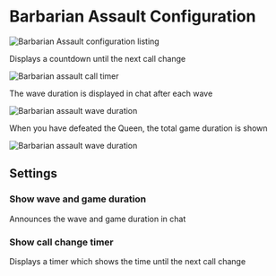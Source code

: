 # Barbarian Assault Configuration

![Barbarian Assault configuration listing](https://i.imgur.com/N1Q7KVJ.png)

Displays a countdown until the next call change

![Barbarian assault call timer](https://user-images.githubusercontent.com/5100085/34859723-ad26520e-f71d-11e7-95bf-e09d66cba9d9.png)

The wave duration is displayed in chat after each wave

![Barbarian assault wave duration](https://i.imgur.com/Yg7Kz3v.png)

When you have defeated the Queen, the total game duration is shown

![Barbarian assault wave duration](https://i.imgur.com/GAzFFUt.png)

## Settings

### Show wave and game duration

Announces the wave and game duration in chat

### Show call change timer

Displays a timer which shows the time until the next call change